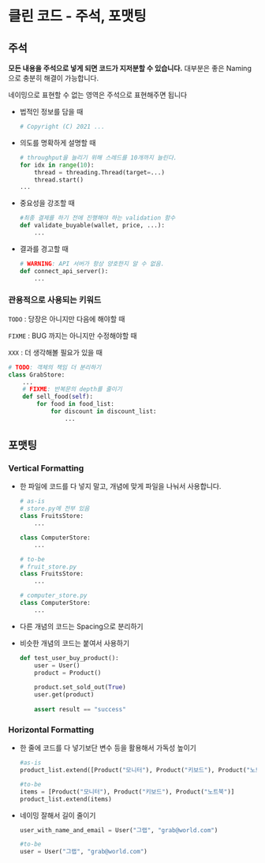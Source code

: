 # 클린 코드 - 주석, 포맷팅

## 주석

**모든 내용을 주석으로 넣게 되면  코드가 지저분할 수 있습니다.** 대부분은 좋은 Naming으로 충분히 해결이 가능합니다.

네이밍으로 표현할 수 없는 영역은 주석으로 표현해주면 됩니다

- 법적인 정보를 담을 때

    ```python
    # Copyright (C) 2021 ...
    ```

- 의도를 명확하게 설명할 때

  ```python
  # throughput을 늘리기 위해 스레드를 10개까지 늘린다.
  for idx in range(10):
      thread = threading.Thread(target=...)
      thread.start()
  ...
  ```

- 중요성을 강조할 때

  ```python
  #최종 결제를 하기 전에 진행해야 하는 validation 함수 
  def validate_buyable(wallet, price, ...):
      ...
  ```

- 결과를 경고할 때
  
    ```python
    # WARNING: API 서버가 항상 양호한지 알 수 없음.
    def connect_api_server():
        ...
    ```

### 관용적으로 사용되는 키워드

`TODO` : 당장은 아니지만 다음에 해야할 때

`FIXME` : BUG 까지는 아니지만 수정해야할 때

`XXX` : 더 생각해볼 필요가 있을 때

```python
# TODO: 객체의 책임 더 분리하기
class GrabStore:
    ...
    # FIXME: 반복문의 depth를 줄이기 
    def sell_food(self):
        for food in food_list:
            for discount in discount_list:
                ...
```

## 포맷팅

### Vertical Formatting

- 한 파일에 코드를 다 넣지 말고, 개념에 맞게 파일을 나눠서 사용합니다.

  ```python
  # as-is 
  # store.py에 전부 있음
  class FruitsStore:
      ...
  
  class ComputerStore:
      ...
  
  # to-be
  # fruit_store.py
  class FruitsStore:
      ...
  
  # computer_store.py
  class ComputerStore:
      ...
  ```

- 다른 개념의 코드는 Spacing으로 분리하기 
- 비슷한 개념의 코드는 붙여서 사용하기

  ```python
  def test_user_buy_product():
      user = User()
      product = Product()
      
      product.set_sold_out(True)
      user.get(product)
      
      assert result == "success"
  ```

### Horizontal Formatting

- 한 줄에 코드를 다 넣기보단 변수 등을 활용해서 가독성 높이기

  ```python
  #as-is
  product_list.extend([Product("모니터"), Product("키보드"), Product("노트북")])
  
  #to-be
  items = [Product("모니터"), Product("키보드"), Product("노트북")]
  product_list.extend(items)
  ```

- 네이밍 잘해서 길이 줄이기

  ```python
  user_with_name_and_email = User("그랩", "grab@world.com")
  
  #to-be
  user = User("그랩", "grab@world.com")
  
  ```
